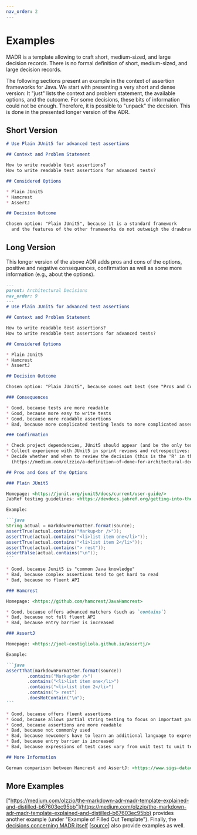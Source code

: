 ```yaml
---
nav_order: 2
---
```

# Examples

MADR is a template allowing to craft short, medium-sized, and large decision records.
There is no formal definition of short, medium-sized, and large decision records.

The following sections present an example in the context of assertion frameworks for Java.
We start with presenting a very short and dense version:
It "just" lists the context and problem statement, the available options, and the outcome.
For some decisions, these bits of information could not be enough.
Therefore, it is possible to "unpack" the decision.
This is done in the presented longer version of the ADR.

## Short Version

```markdown
# Use Plain JUnit5 for advanced test assertions

## Context and Problem Statement

How to write readable test assertions?
How to write readable test assertions for advanced tests?

## Considered Options

* Plain JUnit5
* Hamcrest
* AssertJ

## Decision Outcome

Chosen option: "Plain JUnit5", because it is a standard framework
  and the features of the other frameworks do not outweigh the drawbrack of adding a new dependency.
```

## Long Version

This longer version of the above ADR adds pros and cons of the options, positive and negative consequences, confirmation as well as some more information (e.g., about the options).

````markdown
---
parent: Architectural Decisions
nav_order: 9
---
# Use Plain JUnit5 for advanced test assertions

## Context and Problem Statement

How to write readable test assertions?
How to write readable test assertions for advanced tests?

## Considered Options

* Plain JUnit5
* Hamcrest
* AssertJ

## Decision Outcome

Chosen option: "Plain JUnit5", because comes out best (see "Pros and Cons of the Options" below).

### Consequences

* Good, because tests are more readable
* Good, because more easy to write tests
* Good, because more readable assertions
* Bad, because more complicated testing leads to more complicated assertions

### Confirmation

* Check project dependencies, JUnit5 should appear (and be the only test assertion library).
* Collect experience with JUnit5 in sprint reviews and retrospectives: does the gained experience match the pros and cons evaluation below?
* Decide whether and when to review the decision (this is the 'R' in the [ecADR definition of done]
  (https://medium.com/olzzio/a-definition-of-done-for-architectural-decisions-426cf5a952b9) for ADs).

## Pros and Cons of the Options

### Plain JUnit5

Homepage: <https://junit.org/junit5/docs/current/user-guide/>
JabRef testing guidelines: <https://devdocs.jabref.org/getting-into-the-code/code-howtos#test-cases>

Example:

```java
String actual = markdownFormatter.format(source);
assertTrue(actual.contains("Markup<br />"));
assertTrue(actual.contains("<li>list item one</li>"));
assertTrue(actual.contains("<li>list item 2</li>"));
assertTrue(actual.contains("> rest"));
assertFalse(actual.contains("\n"));
```

* Good, because Junit5 is "common Java knowledge"
* Bad, because complex assertions tend to get hard to read
* Bad, because no fluent API

### Hamcrest

Homepage: <https://github.com/hamcrest/JavaHamcrest>

* Good, because offers advanced matchers (such as `contains`)
* Bad, because not full fluent API
* Bad, because entry barrier is increased

### AssertJ

Homepage: <https://joel-costigliola.github.io/assertj/>

Example:

```java
assertThat(markdownFormatter.format(source))
        .contains("Markup<br />")
        .contains("<li>list item one</li>")
        .contains("<li>list item 2</li>")
        .contains("> rest")
        .doesNotContain("\n");
```

* Good, because offers fluent assertions
* Good, because allows partial string testing to focus on important parts
* Good, because assertions are more readable
* Bad, because not commonly used
* Bad, because newcomers have to learn an additional language to express test cases
* Bad, because entry barrier is increased
* Bad, because expressions of test cases vary from unit test to unit test

## More Information

German comparison between Hamcrest and AssertJ: <https://www.sigs-datacom.de/uploads/tx_dmjournals/philipp_JS_06_15_gRfN.pdf>.
````

## More Examples

["https://medium.com/olzzio/the-markdown-adr-madr-template-explained-and-distilled-b67603ec95bb"](https://medium.com/olzzio/the-markdown-adr-madr-template-explained-and-distilled-b67603ec95bb) provides another example (under "Example of Filled Out Template").
Finally, the [decisions concerning MADR itself](decisions/) [[source](https://github.com/adr/madr/tree/develop/docs/decisions)] also provide examples as well.
